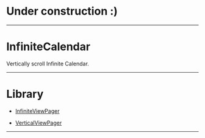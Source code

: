 # Under construction :)

---

# InfiniteCalendar

Vertically scroll Infinite Calendar.

---

# Library

* [InfiniteViewPager](https://github.com/antonyt/InfiniteViewPager)

* [VerticalViewPager](https://github.com/castorflex/VerticalViewPager)

---
